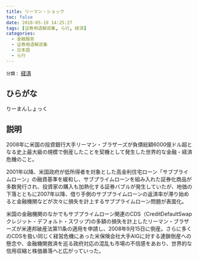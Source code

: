 ```yaml
---
title: リーマン・ショック
toc: false
date: 2018-05-18 14:25:27
tags: [证券用语解说集, ら行, 経済]
categories:
  - 金融服务
  - 证券用语解说集
  - 日本語
  - ら行
---
```


`分類：` [経済](/tags/経済/)

## ひらがな

りーまんしょっく

## 説明

2008年に米国の投資銀行大手リーマン・ブラザーズが負債総額6000億ドル超となる史上最大級の規模で倒産したことを契機として発生した世界的な金融・経済危機のこと。

2001年以降、米国政府が低所得者を対象とした高金利住宅ローン「サブプライムローン」の融資基準を緩和し、サブプライムローンを組み入れた証券化商品が多数発行され、投資家の購入も加熱化する証券バブルが発生していたが、地価の下落とともに2007年以降、借り手側のサブプライムローンの返済率が滞り始めると金融機関などが次々に損失を計上するサブプライムローン問題が表面化。

米国の金融機関のなかでもサブプライムローン関連のCDS（CreditDefaultSwapクレジット・デフォルト・スワップ)の多額の損失を計上したリーマン・ブラザーズが米連邦破産法第11条の適用を申請し、2008年9月15日に倒産。さらに多くのCDSを扱い同じく経営危機にあった米保険会社大手AIGに対する連鎖倒産への懸念や、金融機関救済を巡る政府対応の混乱も市場の不信感をあおり、世界的な信用収縮と株価暴落へと広がっていった。
